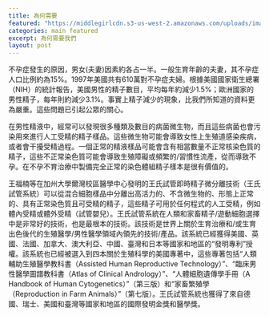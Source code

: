 ```yaml
---
title: 為何需要
featured: "https://middlegirlcdn.s3-us-west-2.amazonaws.com/uploads/image/file/252/b12.jpg"
categories: main featured
excerpt: 為何需要我們
layout: post
---
```


不孕症發生的原因，男女(夫妻)因素約各占一半。一般生育年齡的夫妻，其不孕症人口比例約為15%。1997年美國共有610萬對不孕症夫婦。根據美國國家衛生總署（NIH）的統計報告，美國男性的精子數目，平均每年約減少1.5%；歐洲國家的男性精子，每年則約減少3.1%。事實上精子減少的現象，比我們所知道的資料更為嚴重。這些問題已引起公眾的關心。


在男性精液中，經常可以發現很多種類及數目的病菌微生物，而且這些病菌也會污染用來進行人工受精的精子樣品。這些微生物可能會導致女性上生殖道感染疾病，或者會干擾受精過程。一個正常的精液樣品可能會含有相當數量不正常核染色質的精子，這些不正常染色質可能會導致生殖障礙或頻繁的/習慣性流產，從而導致不孕。在不孕不育治療中製備完全正常的染色體組精子樣本是很有價值的。


王福楠等在加州大學爾灣校區醫學中心發明的王氏試管即時精子微分離技術（王氏試管系統）可以從混合細胞樣品中分離出高活力的、不含微生物的、形態上正常的、具有正常染色質且可受精的精子，這些精子可用於任何程式的人工受精，例如體內受精或體外受精（試管嬰兒）。王氏試管系統在人類和家畜精子/遊動細胞選擇中是非常好的技術，也是最根本的技術。該技術是世界上關於生育治療和/或生育出色後代的生殖醫學/男性醫學領域內領先的技術/產品。該系統已經獲得美國、英國、法國、加拿大、澳大利亞、中國、臺灣和日本等國家和地區的“發明專利”授權。該系統也已經被選入到四本關於生殖科學的美國專著中，這些專著包括“人類輔助生殖醫學教科書（Assisted Human Reproductive Technology）”、“臨床男性醫學圖譜教科書（Atlas of Clinical Andrology）”、“人體細胞遺傳學手冊（A Handbook of Human Cytogenetics）”（第三版）和“家畜繁殖學（Reproduction in Farm Animals）”（第七版）。王氏試管系統也獲得了來自德國、瑞士、美國和臺灣等國家和地區的國際發明金獎和醫學獎。
